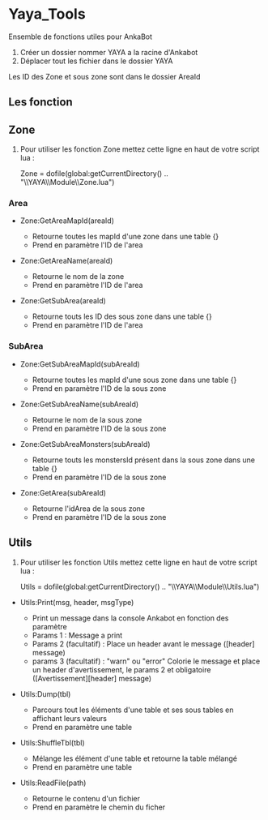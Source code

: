 # Yaya_Tools
 Ensemble de fonctions utiles pour AnkaBot
 
 1. Créer un dossier nommer YAYA a la racine d'Ankabot
 2. Déplacer tout les fichier dans le dossier YAYA

 Les ID des Zone et sous zone sont dans le dossier AreaId
 
## Les fonction
 
## Zone
1. Pour utiliser les fonction Zone mettez cette ligne en haut de votre script lua :

   Zone = dofile(global:getCurrentDirectory() .. "\\\YAYA\\\Module\\\Zone.lua")

### Area

* Zone:GetAreaMapId(areaId) 
  * Retourne toutes les mapId d'une zone dans une table {}
  * Prend en paramètre l'ID de l'area
 
* Zone:GetAreaName(areaId)
  * Retourne le nom de la zone
  * Prend en paramètre l'ID de l'area

* Zone:GetSubArea(areaId)
  * Retourne touts les ID des sous zone dans une table {}
  * Prend en paramètre l'ID de l'area

### SubArea

* Zone:GetSubAreaMapId(subAreaId) 
  * Retourne toutes les mapId d'une sous zone dans une table {}
  * Prend en paramètre l'ID de la sous zone
 
* Zone:GetSubAreaName(subAreaId)
  * Retourne le nom de la sous zone
  * Prend en paramètre l'ID de la sous zone

* Zone:GetSubAreaMonsters(subAreaId)
  * Retourne touts les monstersId présent dans la sous zone dans une table {}
  * Prend en paramètre l'ID de la sous zone

* Zone:GetArea(subAreaId)
  * Retourne l'idArea de la sous zone
  * Prend en paramètre l'ID de la sous zone

## Utils
1. Pour utiliser les fonction Utils mettez cette ligne en haut de votre script lua :

   Utils = dofile(global:getCurrentDirectory() .. "\\\YAYA\\\Module\\\Utils.lua")
   
* Utils:Print(msg, header, msgType) 
  * Print un message dans la console Ankabot en fonction des paramètre
  * Params 1 : Message a print
  * Params 2 (facultatif) : Place un header avant le message ([header] message)
  * params 3 (facultatif) : "warn" ou "error" Colorie le message et place un header d'avertissement, le params 2 et obligatoire ([Avertissement][header] message)

* Utils:Dump(tbl)
  * Parcours tout les éléments d'une table et ses sous tables en affichant leurs valeurs
  * Prend en paramètre une table

* Utils:ShuffleTbl(tbl)
  * Mélange les élément d'une table et retourne la table mélangé
  * Prend en paramètre une table

* Utils:ReadFile(path)
  * Retourne le contenu d'un fichier
  * Prend en paramètre le chemin du ficher 
